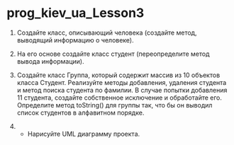# prog_kiev_ua_Lesson3

1) Создайте класс, описывающий человека (создайте метод,
выводящий информацию о человеке).

2) На его основе создайте класс студент (переопределите
метод вывода информации).

3) Создайте класс Группа, который содержит массив из 10
объектов класса Студент. Реализуйте методы добавления,
удаления студента и метод поиска студента по фамилии. В
случае попытки добавления 11 студента, создайте
собственное исключение и обработайте его. Определите
метод toString() для группы так, что бы он выводил список
студентов в алфавитном порядке.

4) * Нарисуйте UML диаграмму проекта.
